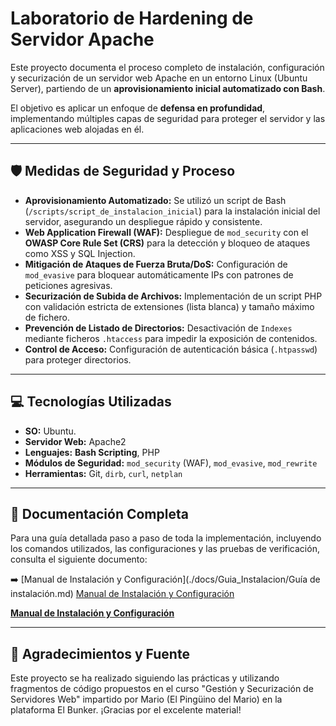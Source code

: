 # Laboratorio de Hardening de Servidor Apache

Este proyecto documenta el proceso completo de instalación, configuración y securización de un servidor web Apache en un entorno Linux (Ubuntu Server), partiendo de un **aprovisionamiento inicial automatizado con Bash**.

El objetivo es aplicar un enfoque de **defensa en profundidad**, implementando múltiples capas de seguridad para proteger el servidor y las aplicaciones web alojadas en él.

---

## 🛡️ Medidas de Seguridad y Proceso

* **Aprovisionamiento Automatizado:** Se utilizó un script de Bash (`/scripts/script_de_instalacion_inicial`) para la instalación inicial del servidor, asegurando un despliegue rápido y consistente.
* **Web Application Firewall (WAF):** Despliegue de `mod_security` con el **OWASP Core Rule Set (CRS)** para la detección y bloqueo de ataques como XSS y SQL Injection.
* **Mitigación de Ataques de Fuerza Bruta/DoS:** Configuración de `mod_evasive` para bloquear automáticamente IPs con patrones de peticiones agresivas.
* **Securización de Subida de Archivos:** Implementación de un script PHP con validación estricta de extensiones (lista blanca) y tamaño máximo de fichero.
* **Prevención de Listado de Directorios:** Desactivación de `Indexes` mediante ficheros `.htaccess` para impedir la exposición de contenidos.
* **Control de Acceso:** Configuración de autenticación básica (`.htpasswd`) para proteger directorios.

---

## 💻 Tecnologías Utilizadas

* **SO:** Ubuntu.
* **Servidor Web:** Apache2
* **Lenguajes:** **Bash Scripting**, PHP
* **Módulos de Seguridad:** `mod_security` (WAF), `mod_evasive`, `mod_rewrite`
* **Herramientas:** Git, `dirb`, `curl`, `netplan`

---

## 📖 Documentación Completa

Para una guía detallada paso a paso de toda la implementación, incluyendo los comandos utilizados, las configuraciones y las pruebas de verificación, consulta el siguiente documento:

➡️ [Manual de Instalación y Configuración](./docs/Guia_Instalacion/Guía de instalación.md)
[Manual de Instalación y Configuración](./docs/Guia_Instalacion/Gu%C3%ADa%20de%20instalaci%C3%B3n.md)

**[Manual de Instalación y Configuración](./docs/Guía_de_instalacion/Guía_de_instalacion.md)**

---

## 📄 Agradecimientos y Fuente

Este proyecto se ha realizado siguiendo las prácticas y utilizando fragmentos de código propuestos en el curso "Gestión y Securización de Servidores Web" impartido por Mario (El Pingüino del Mario) en la plataforma El Bunker. ¡Gracias por el excelente material!
